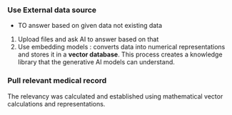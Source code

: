 ### Use External data source 
- TO answer based on given data not existing data
1. Upload files and ask AI to answer based on that
2. Use embedding models : converts data into numerical representations and stores it in a **vector database**. This process creates a knowledge library that the generative AI models can understand.

### Pull relevant medical record
The relevancy was calculated and established using mathematical vector calculations and representations.
